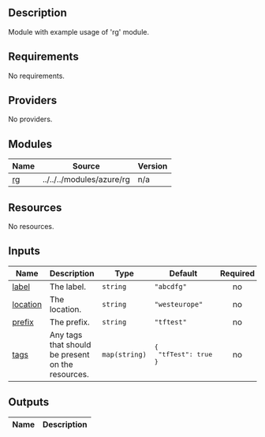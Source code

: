 ## Description

Module with example usage of 'rg' module.

## Requirements

No requirements.

## Providers

No providers.

## Modules

| Name | Source | Version |
|------|--------|---------|
| <a name="module_rg"></a> [rg](#module\_rg) | ../../../modules/azure/rg | n/a |

## Resources

No resources.

## Inputs

| Name | Description | Type | Default | Required |
|------|-------------|------|---------|:--------:|
| <a name="input_label"></a> [label](#input\_label) | The label. | `string` | `"abcdfg"` | no |
| <a name="input_location"></a> [location](#input\_location) | The location. | `string` | `"westeurope"` | no |
| <a name="input_prefix"></a> [prefix](#input\_prefix) | The prefix. | `string` | `"tftest"` | no |
| <a name="input_tags"></a> [tags](#input\_tags) | Any tags that should be present on the resources. | `map(string)` | <pre>{<br>  "tfTest": true<br>}</pre> | no |

## Outputs

| Name | Description |
|------|-------------|
